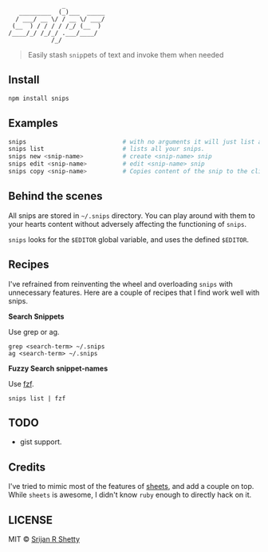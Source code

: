 ```
               _
   _________  (_)___  _____
  / ___/ __ \/ / __ \/ ___/
 (__  ) / / / / /_/ (__  )
/____/_/ /_/_/ .___/____/
            /_/
```

> Easily stash `snip`pet`s` of text and invoke them when needed

## Install

```bash
npm install snips
```

## Examples

```bash
snips                           # with no arguments it will just list all your snips.
snips list                      # lists all your snips.
snips new <snip-name>           # create <snip-name> snip
snips edit <snip-name>          # edit <snip-name> snip
snips copy <snip-name>          # Copies content of the snip to the clipboard.
```

## Behind the scenes
All snips are stored in `~/.snips` directory. You can play around with them to your hearts content without adversely affecting the functioning of `snips`.

`snips` looks for the `$EDITOR` global variable, and uses the defined `$EDITOR`.

## Recipes
I've refrained from reinventing the wheel and overloading `snips` with unnecessary features. Here are a couple of recipes that I find work well with snips.

**Search Snippets**

Use grep or ag.

    grep <search-term> ~/.snips
    ag <search-term> ~/.snips

**Fuzzy Search snippet-names**

Use [fzf](https://github.com/junegunn/fzf).

    snips list | fzf

## TODO

- gist support.

## Credits
I've tried to mimic most of the features of [sheets](https://github.com/oscardelben/sheet), and add a couple on top. While `sheets` is awesome, I didn't know `ruby` enough to directly hack on it.

## LICENSE
MIT © [Srijan R Shetty](http://srijanshetty.in)
